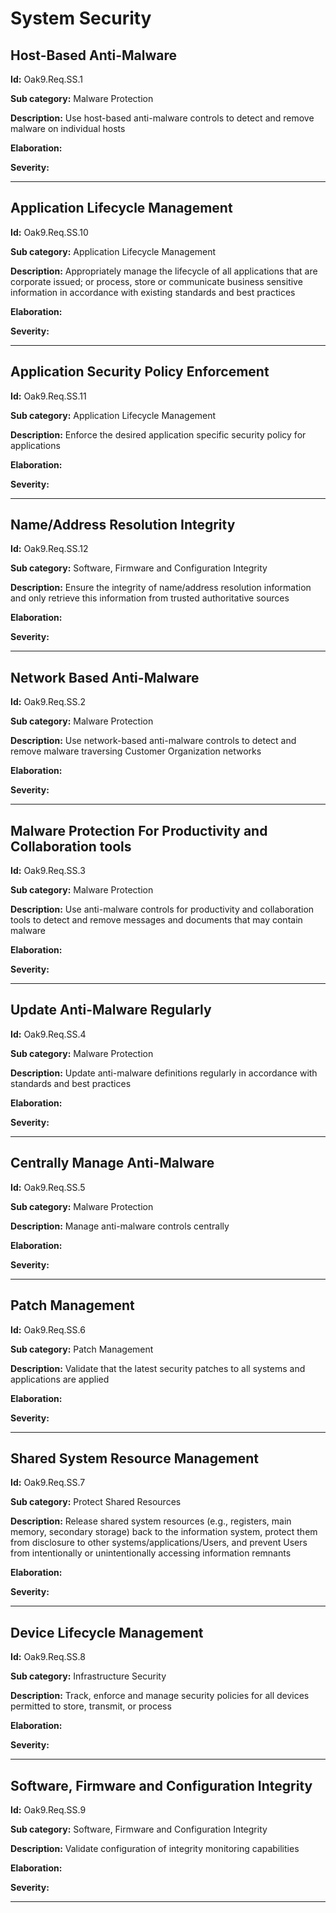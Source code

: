 # System Security

## Host-Based Anti-Malware

**Id:** Oak9.Req.SS.1

**Sub category:** Malware Protection

**Description:** Use host-based anti-malware controls to detect and remove malware on individual hosts

**Elaboration:** 

**Severity:** 

---

## Application Lifecycle Management

**Id:** Oak9.Req.SS.10

**Sub category:** Application Lifecycle Management

**Description:** Appropriately manage the lifecycle of all applications that are corporate issued; or process, store or communicate business sensitive information in accordance with existing standards and best practices

**Elaboration:** 

**Severity:** 

---

## Application Security Policy Enforcement

**Id:** Oak9.Req.SS.11

**Sub category:** Application Lifecycle Management

**Description:** Enforce the desired application specific security policy for applications

**Elaboration:** 

**Severity:** 

---

## Name/Address Resolution Integrity

**Id:** Oak9.Req.SS.12

**Sub category:** Software, Firmware and Configuration Integrity

**Description:** Ensure the integrity of name/address resolution information and only retrieve this information from trusted authoritative sources

**Elaboration:** 

**Severity:** 

---

## Network Based Anti-Malware

**Id:** Oak9.Req.SS.2

**Sub category:** Malware Protection

**Description:** Use network-based anti-malware controls to detect and remove malware traversing Customer Organization networks

**Elaboration:** 

**Severity:** 

---

## Malware Protection For Productivity and Collaboration tools

**Id:** Oak9.Req.SS.3

**Sub category:** Malware Protection

**Description:** Use anti-malware controls for productivity and collaboration tools to detect and remove messages and documents that may contain malware

**Elaboration:** 

**Severity:** 

---

## Update Anti-Malware Regularly

**Id:** Oak9.Req.SS.4

**Sub category:** Malware Protection

**Description:** Update anti-malware definitions regularly in accordance with standards and best practices

**Elaboration:** 

**Severity:** 

---

## Centrally Manage Anti-Malware

**Id:** Oak9.Req.SS.5

**Sub category:** Malware Protection

**Description:** Manage anti-malware controls centrally

**Elaboration:** 

**Severity:** 

---

## Patch Management

**Id:** Oak9.Req.SS.6

**Sub category:** Patch Management

**Description:** Validate that the latest security patches to all systems and applications are applied

**Elaboration:** 

**Severity:** 

---

## Shared System Resource Management

**Id:** Oak9.Req.SS.7

**Sub category:** Protect Shared Resources

**Description:** Release shared system resources (e.g., registers, main memory, secondary storage) back to the information system, protect them from disclosure to other systems/applications/Users, and prevent Users from intentionally or unintentionally accessing information remnants

**Elaboration:** 

**Severity:** 

---

## Device Lifecycle Management

**Id:** Oak9.Req.SS.8

**Sub category:** Infrastructure Security

**Description:** Track, enforce and manage security policies for all devices permitted to store, transmit, or process

**Elaboration:** 

**Severity:** 

---

## Software, Firmware and Configuration Integrity

**Id:** Oak9.Req.SS.9

**Sub category:** Software, Firmware and Configuration Integrity

**Description:** Validate configuration of integrity monitoring capabilities

**Elaboration:** 

**Severity:** 

---

